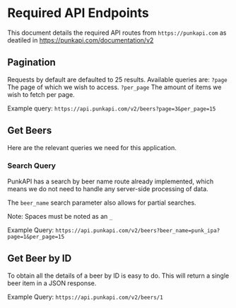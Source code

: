 # Required API Endpoints
This document details the required API routes from `https://punkapi.com` as deatiled in https://punkapi.com/documentation/v2


## Pagination
Requests by default are defaulted to 25 results. Available queries are:
`?page` The page of which we wish to access. 
`?per_page` The amount of items we wish to fetch per page.

Example query: `https://api.punkapi.com/v2/beers?page=3&per_page=15 `


## Get Beers
Here are the relevant queries we need for this application.

### Search Query
PunkAPI has a search by beer name route already implemented, which means we do not need to handle any server-side processing of data. 

The `beer_name` search parameter also allows for partial searches.

Note: Spaces must be noted as an `_`

Example Query: `https://api.punkapi.com/v2/beers?beer_name=punk_ipa?page=1&per_page=15 `


## Get Beer by ID
To obtain all the details of a beer by ID is easy to do. This will return a single beer item in a JSON response.

Example Query: `https://api.punkapi.com/v2/beers/1`
